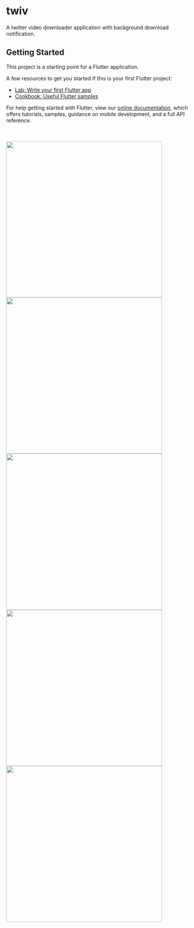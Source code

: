 # twiv

A twitter video downloader application with background download notification.

## Getting Started

This project is a starting point for a Flutter application.

A few resources to get you started if this is your first Flutter project:

- [Lab: Write your first Flutter app](https://flutter.dev/docs/get-started/codelab)
- [Cookbook: Useful Flutter samples](https://flutter.dev/docs/cookbook)

For help getting started with Flutter, view our
[online documentation](https://flutter.dev/docs), which offers tutorials,
samples, guidance on mobile development, and a full API reference.

<br/>
<br/>
<img src="images3/t1.jpeg" height="420"/>
<img src="images3/t2.jpeg" height="420"/>
<img src="images3/t3.jpeg" height="420"/>
<img src="images3/t4.jpeg" height="420"/>
<img src="images3/t5.jpeg" height="420"/>
